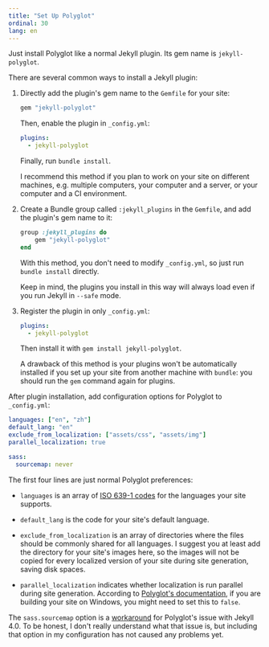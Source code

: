 ```yaml
---
title: "Set Up Polyglot"
ordinal: 30
lang: en
---
```


Just install Polyglot like a normal Jekyll plugin. Its gem name is
`jekyll-polyglot`.

There are several common ways to install a Jekyll plugin:

1. Directly add the plugin's gem name to the `Gemfile` for your site:

   ```ruby
   gem "jekyll-polyglot"
   ```

   Then, enable the plugin in `_config.yml`:

   ```yml
   plugins:
     - jekyll-polyglot
   ```

   Finally, run `bundle install`.

   I recommend this method if you plan to work on your site on different
   machines, e.g. multiple computers, your computer and a server, or your
   computer and a CI environment.

2. Create a Bundle group called `:jekyll_plugins` in the `Gemfile`, and add the
   plugin's gem name to it:

   ```ruby
   group :jekyll_plugins do
       gem "jekyll-polyglot"
   end
   ```

   With this method, you don't need to modify `_config.yml`, so just run
   `bundle install` directly.

   Keep in mind, the plugins you install in this way will always load even if
   you run Jekyll in `--safe` mode.

3. Register the plugin in only `_config.yml`:

   ```yml
   plugins:
     - jekyll-polyglot
   ```

   Then install it with `gem install jekyll-polyglot`.

   A drawback of this method is your plugins won't be automatically installed
   if you set up your site from another machine with `bundle`: you should run
   the `gem` command again for plugins.

After plugin installation, add configuration options for Polyglot to
`_config.yml`:

```yml
languages: ["en", "zh"]
default_lang: "en"
exclude_from_localization: ["assets/css", "assets/img"]
parallel_localization: true

sass:
  sourcemap: never
```

The first four lines are just normal Polyglot preferences:

- `languages` is an array of [ISO 639-1
  codes](https://en.wikipedia.org/wiki/List_of_ISO_639-1_codes) for the
  languages your site supports.

- `default_lang` is the code for your site's default language.

- `exclude_from_localization` is an array of directories where the files should
  be commonly shared for all languages. I suggest you at least add the
  directory for your site's images here, so the images will not be copied for
  every localized version of your site during site generation, saving disk
  spaces.

- `parallel_localization` indicates whether localization is run parallel during
  site generation. According to [Polyglot's
  documentation](https://github.com/untra/polyglot/blob/1.3.2/README.md#compatibility),
  if you are building your site on Windows, you might need to set this to
  `false`.

The `sass.sourcemap` option is a
[workaround](https://github.com/untra/polyglot/issues/107#issuecomment-598274075)
for Polyglot's issue with Jekyll 4.0. To be honest, I don't really understand
what that issue is, but including that option in my configuration has not
caused any problems yet.
